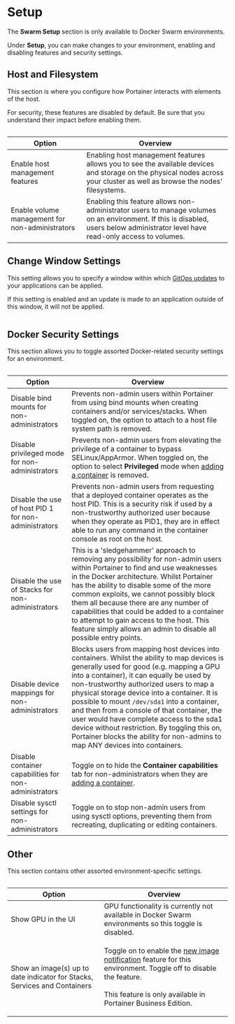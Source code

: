 # Setup


The **Swarm Setup** section is only available to Docker Swarm environments.


Under **Setup**, you can make changes to your environment, enabling and disabling features and security settings.

## Host and Filesystem

This section is where you configure how Portainer interacts with elements of the host.


For security, these features are disabled by default. Be sure that you understand their impact before enabling them.


<figure><img src="../..//assets/2.15-docker_hosts_features_config.png" alt=""><figcaption></figcaption></figure>

| Option                                          | Overview                                                                                                                                                                         |
| ----------------------------------------------- | -------------------------------------------------------------------------------------------------------------------------------------------------------------------------------- |
| Enable host management features                 | Enabling host management features allows you to see the available devices and storage on the physical nodes across your cluster as well as browse the nodes' filesystems.        |
| Enable volume management for non-administrators | Enabling this feature allows non-administrator users to manage volumes on an environment. If this is disabled, users below administrator level have read-only access to volumes. |

## Change Window Settings

This setting allows you to specify a window within which [GitOps updates](../stacks/add.md#gitops-updates) to your applications can be applied.


If this setting is enabled and an update is made to an application outside of this window, it will not be applied.


<figure><img src="../..//assets/2.19-kubernetes-cluster-setup-changewindow.png" alt=""><figcaption></figcaption></figure>

## Docker Security Settings

This section allows you to toggle assorted Docker-related security settings for an environment.

<figure><img src="../..//assets/2.15-docker_hosts_security_settings.png" alt=""><figcaption></figcaption></figure>



| Option                                                | Overview                                                                                                                                                                                                                                                                                                                                                                                                                                                                                                                                                    |
| ----------------------------------------------------- | ----------------------------------------------------------------------------------------------------------------------------------------------------------------------------------------------------------------------------------------------------------------------------------------------------------------------------------------------------------------------------------------------------------------------------------------------------------------------------------------------------------------------------------------------------------- |
| Disable bind mounts for non-administrators            | Prevents non-admin users within Portainer from using bind mounts when creating containers and/or services/stacks. When toggled on, the option to attach to a host file system path is removed.                                                                                                                                                                                                                                                                                                                                                              |
| Disable privileged mode for non-administrators        | Prevents non-admin users from elevating the privilege of a container to bypass SELinux/AppArmor. When toggled on, the option to select **Privileged** mode when [adding a container](../containers/add.md) is removed.                                                                                                                                                                                                                                                                                                                                      |
| Disable the use of host PID 1 for non-administrators  | Prevents non-admin users from requesting that a deployed container operates as the host PID. This is a security risk if used by a non-trustworthy authorized user because when they operate as PID1, they are in effect able to run any command in the container console as root on the host.                                                                                                                                                                                                                                                               |
| Disable the use of Stacks for non-administrators      | This is a 'sledgehammer' approach to removing any possibility for non-admin users within Portainer to find and use weaknesses in the Docker architecture. Whilst Portainer has the ability to disable some of the more common exploits, we cannot possibly block them all because there are any number of capabilities that could be added to a container to attempt to gain access to the host. This feature simply allows an admin to disable all possible entry points.                                                                                  |
| Disable device mappings for non-administrators        | Blocks users from mapping host devices into containers. Whilst the ability to map devices is generally used for good (e.g. mapping a GPU into a container), it can equally be used by non-trustworthy authorized users to map a physical storage device into a container. It is possible to mount `/dev/sda1` into a container, and then from a console of that container, the user would have complete access to the sda1 device without restriction. By toggling this on, Portainer blocks the ability for non-admins to map ANY devices into containers. |
| Disable container capabilities for non-administrators | Toggle on to hide the **Container capabilities** tab for non-administrators when they are [adding a container](../containers/add.md).                                                                                                                                                                                                                                                                                                                                                                                                                       |
| Disable sysctl settings for non-administrators        | Toggle on to stop non-admin users from using sysctl options, preventing them from recreating, duplicating or editing containers.                                                                                                                                                                                                                                                                                                                                                                                                                            |

## Other

This section contains other assorted environment-specific settings.

<figure><img src="../..//assets/2.18-swarm-setup-other.png" alt=""><figcaption></figcaption></figure>

| Option                                                                    | Overview                                                                                                                                                                                                               |
| ------------------------------------------------------------------------- | ---------------------------------------------------------------------------------------------------------------------------------------------------------------------------------------------------------------------- |
| Show GPU in the UI                                                        | GPU functionality is currently not available in Docker Swarm environments so this toggle is disabled.                                                                                                                  |
| Show an image(s) up to date indicator for Stacks, Services and Containers | <p>Toggle on to enable the <a href="../services/">new image notification</a> feature for this environment. Toggle off to disable the feature.<br><br>This feature is only available in Portainer Business Edition.</p> |
